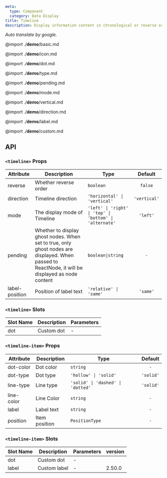 ```yaml
meta:
  type: Component
  category: Data Display
title: Timeline
description: Display information content in chronological or reverse order.
```

*Auto translate by google.*

@import ./__demo__/basic.md

@import ./__demo__/icon.md

@import ./__demo__/dot.md

@import ./__demo__/type.md

@import ./__demo__/pending.md

@import ./__demo__/mode.md

@import ./__demo__/vertical.md

@import ./__demo__/direction.md

@import ./__demo__/label.md

@import ./__demo__/custom.md

## API


### `<timeline>` Props

|Attribute|Description|Type|Default|
|---|---|---|:---:|
|reverse|Whether reverse order|`boolean`|`false`|
|direction|Timeline direction|`'horizontal' \| 'vertical'`|`'vertical'`|
|mode|The display mode of Timeline|`'left' \| 'right' \| 'top' \| 'bottom' \| 'alternate'`|`'left'`|
|pending|Whether to display ghost nodes. When set to true, only ghost nodes are displayed. When passed to ReactNode, it will be displayed as node content|`boolean\|string`|`-`|
|label-position|Position of label text|`'relative' \| 'same'`|`'same'`|
### `<timeline>` Slots

|Slot Name|Description|Parameters|
|---|---|---|
|dot|Custom dot|-|




### `<timeline-item>` Props

|Attribute|Description|Type|Default|
|---|---|---|:---:|
|dot-color|Dot color|`string`|`-`|
|dot-type|Dot type|`'hollow' \| 'solid'`|`'solid'`|
|line-type|Line type|`'solid' \| 'dashed' \| 'dotted'`|`'solid'`|
|line-color|Line Color|`string`|`-`|
|label|Label text|`string`|`-`|
|position|Item position|`PositionType`|`-`|
### `<timeline-item>` Slots

|Slot Name|Description|Parameters|version|
|---|---|---|:---|
|dot|Custom dot|-||
|label|Custom label|-|2.50.0|


